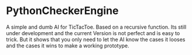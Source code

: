 # PythonCheckerEngine
A simple and dumb AI for TicTacToe. Based on a recursive function.
Its still under development and the current Version is not perfect and is easy to trick.
But it shows that you only need to let the AI know the cases it looses and the cases it wins to make a working prototype.
